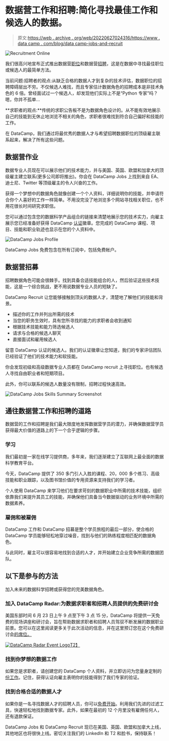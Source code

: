 # 数据营工作和招聘:简化寻找最佳工作和候选人的数据。

> 原文:[https://web . archive . org/web/20220627024316/https://www . data camp . com/blog/data camp-jobs-and-recruit](https://web.archive.org/web/20220627024316/https://www.datacamp.com/blog/datacamp-jobs-and-recruit)

![Recruitment Online](../Images/4528c4c62aceb910df7d42853dd967cc.png)

我们很高兴地宣布正式推出数据营[职位](https://web.archive.org/web/20220624151206/https://www.datacamp.com/data-jobs)和数据营[招聘](https://web.archive.org/web/20220624151206/https://www.datacamp.com/pricing?tab=recruit)，这是在数据中寻找最佳职位或候选人的最简单方法。

当前问题:招聘者的观点:从缺乏合格的数据人才到复杂的技术评估，数据职位的招聘障碍层出不穷。不仅候选人难找，而且专家估计数据角色的招聘成本是非技术角色的 6 倍。曾经面试过一个候选人，却发现他们实际上不是“Python 专家”吗？嗯，你并不孤单…

**求职者的观点:**传统的求职公告板不是为数据角色设计的。从不能有效地展示自己的技能到无休止地浏览不相关的角色，求职者很难找到符合自己偏好和技能的工作。

在 DataCamp，我们通过将最优秀的数据人才与希望招聘数据职位的顶级雇主联系起来，解决了所有这些问题。

## 数据营作业

数据专业人员现在可以展示他们的技术能力，并与美国、英国、欧盟和加拿大的顶级雇主建立联系(更多公司即将推出)。你会在 DataCamp Jobs 上找到来自 EA、迪士尼、Twitter 等顶级雇主的令人兴奋的工作。

获得一个梦想中的数据角色就像创建一个个人资料，详细说明你的技能，并申请符合你个人喜好的工作一样简单。不用没完没了地浏览多个网站寻找相关职位，也不用花很长时间研究求职信。

您可以通过包含您的数据科学产品组合的链接来清楚地展示您的技术实力，向雇主展示您已经准备好获得 DataCamp [认证](https://web.archive.org/web/20220624151206/https://www.datacamp.com/certification)徽章。您完成的 DataCamp 课程、项目、技能和职业轨迹也显示在您的个人资料中。

![DataCamp Jobs Profile](../Images/edbefccde708f3e98fcac5b91e80363e.png)

DataCamp Jobs 免费包含在所有订阅中，包括免费帐户。

## 数据营招募

招聘数据角色可能会很棘手。找到具备合适技能组合的人，然后验证这些技术技能，这是一个综合挑战，更不用说数据专业人员的短缺了。

DataCamp Recruit 让您能够接触到顶尖的数据人才，清楚地了解他们的技能和背景。

*   描述你的工作并列出所需的技术
*   当您的职务生效时，具有您所寻找的能力的求职者会收到通知
*   根据技术技能和能力筛选候选人
*   请求与合格的候选人聊天
*   直接面试和雇用候选人

留意 DataCamp 认证的候选人。我们的认证徽章让您知道，我们的专家评估团队已经验证了他们的技术能力和软技能。

你会发现初级和高级数据专业人员都在 DataCamp recruit 上寻找职位。也有候选人寻找自由职业者和短期项目。

此外，你可以联系的候选人数量没有限制，招聘过程快速高效。

![DataCamp Jobs Skills Summary Screenshot](../Images/7ce9920ccce488227bfcd0af9d90cf32.png)

## 通往数据营工作和招聘的道路

数据营的工作和招聘是我们最大限度地发挥数据营学员的潜力，并确保数据营学员获得最大价值的道路上的下一个合乎逻辑的步骤。

### 学习

我们最初是一家在线学习提供商，多年来，我们逐渐建立了互联网上最全面的数据科学教育平台。

今天，DataCamp 提供了 350 多门引人入胜的课程、20，000 多个练习、高级技能和职业跟踪，以及图书馆价值的专用资源来支持我们的学习者。

个人使用 DataCamp 来学习他们在要求苛刻的数据职业中所需的技术技能，组织依靠我们来提升其员工的技能，并确保他们具备当今数据驱动的业务环境中所需的数据素养。

### 雇佣和被雇佣

DataCamp 工作和 DataCamp 招募是整个学员旅程的最后一部分，使合格的 DataCamp 学员能够轻松地穿过噪音，找到与他们的熟练程度相匹配的数据角色。

与此同时，雇主可以很容易地找到合适的人才，并开始建立企业竞争所需的数据团队。

## 以下是参与的方法

加入未来的数据科学招聘或获得您的完美数据角色。

### 加入 DataCamp Radar:为数据求职者和招聘人员提供的免费研讨会

美国东部时间 6 月 23 日上午 9 点至下午 3 点 15 分，DataCamp 将提供一天免费的现场讲座和研讨会，旨在帮助数据求职者和招聘人员驾驭不断发展的数据职业前景。您可以在这里阅读更多关于此次活动的信息，并在这里预订您在这个免费研讨会[的席位。](https://web.archive.org/web/20220624151206/https://events.datacamp.com/register/)

[![DataCamp Radar Event Logo](../Images/c4487a2f459fa3e1f93dba78feb830bf.png)T2】](https://web.archive.org/web/20220624151206/https://events.datacamp.com/register/)

### 找到你梦想的数据工作

如果您是求职者，请创建您的 DataCamp 个人资料，并立即访问为您量身定制的[份工作](https://web.archive.org/web/20220624151206/http://datacamp.com/data-jobs)。记住，获得认证向雇主表明你的技能得到了我们专家的验证。

### 找到合格合适的数据人才

如果你是一名寻找数据人才的招聘人员，你可以[免费开始](https://web.archive.org/web/20220624151206/https://www.datacamp.com/pricing?tab=recruit)。利用我们先进的过滤工具，快速轻松地找到数据专家。此外，如果在最初的 12 个月里没有雇佣任何人，还有退款保证。

DataCamp Jobs 和 DataCamp Recruit 现已在美国、英国、欧盟和加拿大上线，其他地区也将很快上线。密切关注我们的 LinkedIn 和 T2 和脸书，保持联系！